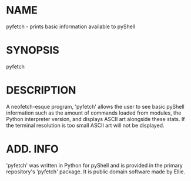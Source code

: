   # NAME
pyfetch - prints basic information available to pyShell

  # SYNOPSIS
pyfetch

  # DESCRIPTION
A neofetch-esque program, 'pyfetch' allows the user to see basic pyShell information such as the amount of commands loaded from modules, the Python interpreter version, and displays ASCII art alongside these stats. If the terminal resolution is too small ASCII art will not be displayed.

  # ADD. INFO
'pyfetch' was written in Python for pyShell and is provided in the primary repository's 'pyfetch' package. It is public domain software made by Ellie.